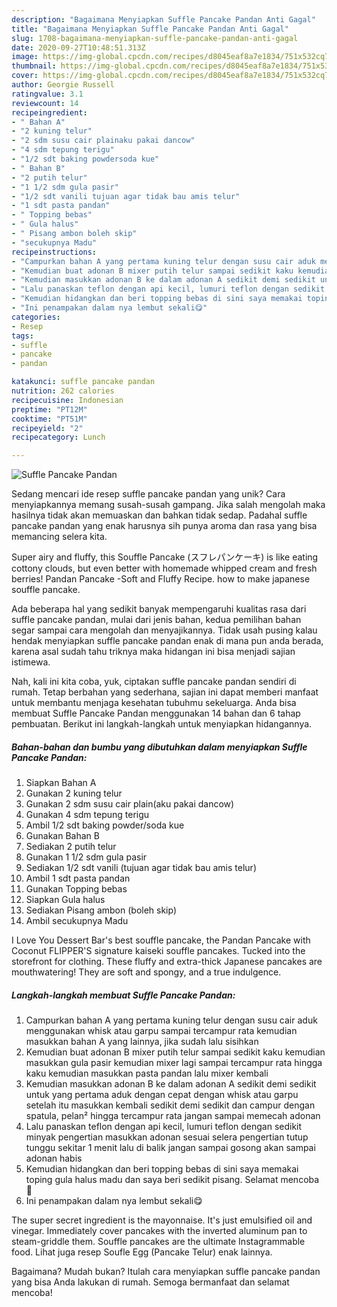 ```yaml
---
description: "Bagaimana Menyiapkan Suffle Pancake Pandan Anti Gagal"
title: "Bagaimana Menyiapkan Suffle Pancake Pandan Anti Gagal"
slug: 1708-bagaimana-menyiapkan-suffle-pancake-pandan-anti-gagal
date: 2020-09-27T10:48:51.313Z
image: https://img-global.cpcdn.com/recipes/d8045eaf8a7e1834/751x532cq70/suffle-pancake-pandan-foto-resep-utama.jpg
thumbnail: https://img-global.cpcdn.com/recipes/d8045eaf8a7e1834/751x532cq70/suffle-pancake-pandan-foto-resep-utama.jpg
cover: https://img-global.cpcdn.com/recipes/d8045eaf8a7e1834/751x532cq70/suffle-pancake-pandan-foto-resep-utama.jpg
author: Georgie Russell
ratingvalue: 3.1
reviewcount: 14
recipeingredient:
- " Bahan A"
- "2 kuning telur"
- "2 sdm susu cair plainaku pakai dancow"
- "4 sdm tepung terigu"
- "1/2 sdt baking powdersoda kue"
- " Bahan B"
- "2 putih telur"
- "1 1/2 sdm gula pasir"
- "1/2 sdt vanili tujuan agar tidak bau amis telur"
- "1 sdt pasta pandan"
- " Topping bebas"
- " Gula halus"
- " Pisang ambon boleh skip"
- "secukupnya Madu"
recipeinstructions:
- "Campurkan bahan A yang pertama kuning telur dengan susu cair aduk menggunakan whisk atau garpu sampai tercampur rata kemudian masukkan bahan A yang lainnya, jika sudah lalu sisihkan"
- "Kemudian buat adonan B mixer putih telur sampai sedikit kaku kemudian masukkan gula pasir kemudian mixer lagi sampai tercampur rata hingga kaku kemudian masukkan pasta pandan lalu mixer kembali"
- "Kemudian masukkan adonan B ke dalam adonan A sedikit demi sedikit untuk yang pertama aduk dengan cepat dengan whisk atau garpu setelah itu masukkan kembali sedikit demi sedikit dan campur dengan spatula, pelan² hingga tercampur rata jangan sampai memecah adonan"
- "Lalu panaskan teflon dengan api kecil, lumuri teflon dengan sedikit minyak pengertian masukkan adonan sesuai selera pengertian tutup tunggu sekitar 1 menit lalu di balik jangan sampai gosong akan sampai adonan habis"
- "Kemudian hidangkan dan beri topping bebas di sini saya memakai toping gula halus madu dan saya beri sedikit pisang. Selamat mencoba 🥰"
- "Ini penampakan dalam nya lembut sekali😋"
categories:
- Resep
tags:
- suffle
- pancake
- pandan

katakunci: suffle pancake pandan 
nutrition: 262 calories
recipecuisine: Indonesian
preptime: "PT12M"
cooktime: "PT51M"
recipeyield: "2"
recipecategory: Lunch

---
```



![Suffle Pancake Pandan](https://img-global.cpcdn.com/recipes/d8045eaf8a7e1834/751x532cq70/suffle-pancake-pandan-foto-resep-utama.jpg)

Sedang mencari ide resep suffle pancake pandan yang unik? Cara menyiapkannya memang susah-susah gampang. Jika salah mengolah maka hasilnya tidak akan memuaskan dan bahkan tidak sedap. Padahal suffle pancake pandan yang enak harusnya sih punya aroma dan rasa yang bisa memancing selera kita.

Super airy and fluffy, this Souffle Pancake (スフレパンケーキ) is like eating cottony clouds, but even better with homemade whipped cream and fresh berries! Pandan Pancake -Soft and Fluffy Recipe. how to make japanese souffle pancake.

Ada beberapa hal yang sedikit banyak mempengaruhi kualitas rasa dari suffle pancake pandan, mulai dari jenis bahan, kedua pemilihan bahan segar sampai cara mengolah dan menyajikannya. Tidak usah pusing kalau hendak menyiapkan suffle pancake pandan enak di mana pun anda berada, karena asal sudah tahu triknya maka hidangan ini bisa menjadi sajian istimewa.


Nah, kali ini kita coba, yuk, ciptakan suffle pancake pandan sendiri di rumah. Tetap berbahan yang sederhana, sajian ini dapat memberi manfaat untuk membantu menjaga kesehatan tubuhmu sekeluarga. Anda bisa membuat Suffle Pancake Pandan menggunakan 14 bahan dan 6 tahap pembuatan. Berikut ini langkah-langkah untuk menyiapkan hidangannya.

<!--inarticleads1-->

##### Bahan-bahan dan bumbu yang dibutuhkan dalam menyiapkan Suffle Pancake Pandan:

1. Siapkan  Bahan A
1. Gunakan 2 kuning telur
1. Gunakan 2 sdm susu cair plain(aku pakai dancow)
1. Gunakan 4 sdm tepung terigu
1. Ambil 1/2 sdt baking powder/soda kue
1. Gunakan  Bahan B
1. Sediakan 2 putih telur
1. Gunakan 1 1/2 sdm gula pasir
1. Sediakan 1/2 sdt vanili (tujuan agar tidak bau amis telur)
1. Ambil 1 sdt pasta pandan
1. Gunakan  Topping bebas
1. Siapkan  Gula halus
1. Sediakan  Pisang ambon (boleh skip)
1. Ambil secukupnya Madu


I Love You Dessert Bar&#39;s best souffle pancake, the Pandan Pancake with Coconut FLIPPER&#39;S signature kaiseki souffle pancakes. Tucked into the storefront for clothing. These fluffy and extra-thick Japanese pancakes are mouthwatering! They are soft and spongy, and a true indulgence. 

<!--inarticleads2-->

##### Langkah-langkah membuat Suffle Pancake Pandan:

1. Campurkan bahan A yang pertama kuning telur dengan susu cair aduk menggunakan whisk atau garpu sampai tercampur rata kemudian masukkan bahan A yang lainnya, jika sudah lalu sisihkan
1. Kemudian buat adonan B mixer putih telur sampai sedikit kaku kemudian masukkan gula pasir kemudian mixer lagi sampai tercampur rata hingga kaku kemudian masukkan pasta pandan lalu mixer kembali
1. Kemudian masukkan adonan B ke dalam adonan A sedikit demi sedikit untuk yang pertama aduk dengan cepat dengan whisk atau garpu setelah itu masukkan kembali sedikit demi sedikit dan campur dengan spatula, pelan² hingga tercampur rata jangan sampai memecah adonan
1. Lalu panaskan teflon dengan api kecil, lumuri teflon dengan sedikit minyak pengertian masukkan adonan sesuai selera pengertian tutup tunggu sekitar 1 menit lalu di balik jangan sampai gosong akan sampai adonan habis
1. Kemudian hidangkan dan beri topping bebas di sini saya memakai toping gula halus madu dan saya beri sedikit pisang. Selamat mencoba 🥰
1. Ini penampakan dalam nya lembut sekali😋


The super secret ingredient is the mayonnaise. It&#39;s just emulsified oil and vinegar. Immediately cover pancakes with the inverted aluminum pan to steam-griddle them. Souffle pancakes are the ultimate Instagrammable food. Lihat juga resep Soufle Egg (Pancake Telur) enak lainnya. 

Bagaimana? Mudah bukan? Itulah cara menyiapkan suffle pancake pandan yang bisa Anda lakukan di rumah. Semoga bermanfaat dan selamat mencoba!
